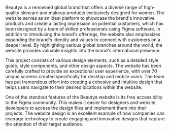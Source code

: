 Beautya is a renowned global brand that offers a diverse range of high-quality skincare and makeup products exclusively designed for women. The website serves as an ideal platform to showcase the brand's innovative products and create a lasting impression on potential customers, which has been designed by a team of skilled professionals using Figma software.
 In addition to introducing the brand's offerings, the website also emphasizes expanding the brand's identity and values to connect with customers on a deeper level. By highlighting various global branches around the world, the website provides valuable insights into the brand's international presence.

This project consists of various design elements, such as a detailed style guide, style components, and other design aspects. The website has been carefully crafted to provide an exceptional user experience, with over 70 unique screens created specifically for desktop and mobile users. The team has put tremendous effort into creating a cohesive and intuitive design that helps users navigate to their desired locations within the website.

One of the standout features of the Beautya website is its free accessibility to the  Figma community. This makes it easier for designers and website developers to access the design files and implement them into their projects. The website design is an excellent example of how companies can leverage technology to create engaging and innovative designs that capture the attention of their target audience.
